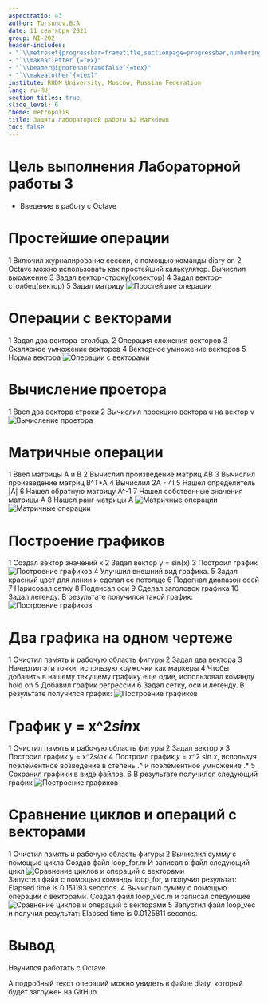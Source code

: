 ```yaml
---
aspectratio: 43
author: Tursunov.B.A
date: 11 сентября 2021
group: NI-202
header-includes:
- "`\\metroset{progressbar=frametitle,sectionpage=progressbar,numbering=fraction}`{=tex}"
- "`\\makeatletter`{=tex}"
- "`\\beamer@ignorenonframefalse`{=tex}"
- "`\\makeatother`{=tex}"
institute: RUDN University, Moscow, Russian Federation
lang: ru-RU
section-titles: true
slide_level: 6
theme: metropolis
title: Защита лабораторной работы №2 Markdown
toc: false
---
```


# Цель выполнения Лабораторной работы 3

- Введение в работу с Octave

# Простейшие операции

1 Включил журналирование сессии, с помощью команды diary on
2 Octave можно использовать как простейший калькулятор. Вычислил выражение
3 Задал вектор-строку(ковектор)
4 Задал вектор-столбец(вектор)
5 Задал матрицу
![Простейшие операции](11.png)

# Операции с векторами
1 Задал два вектора-столбца.
2 Операция сложения векторов
3 Скалярное умножение векторов
4 Векторное умножение векторов
5 Норма вектора
![Операции с векторами](22.png)

# Вычисление проетора
1 Ввел два вектора строки
2 Вычислил проекцию вектора u на вектор v
![Вычисление проетора](33.png)

# Матричные операции
1 Ввел матрицы А и В
2 Вычислил произведение матриц АВ
3 Вычислил произведение матриц В^T*A
4 Вычислил 2А - 4I
5 Нашел определитель |A|
6 Нашел обратную матрицу A^-1
7 Нашел собственные значения матрицы А
8 Нашел ранг матрицы А
![Матричные операции](44.png)
![Матричные операции](55.png)

# Построение графиков
1 Создал вектор значений х
2 Задал вектор y = sin(x)
3 Построил график
![Построение графиков](1.png) 
4 Улучшил внешний вид графика.
5 Задал красный цвет для линии и сделал ее потолще
6 Подогнал диапазон осей
7 Нарисовал сетку
8 Подписал оси
9 Сделал заголовок графика
10 Задал легенду. В результате получился такой график:
![Построение графиков](5.png) 

# Два графика на одном чертеже

1 Очистил память и рабочую область фигуры
2 Задал два вектора
3 Начертил эти точки, использую кружочки как маркеры
4 Чтобы добавить в нашему текущему графику еще одие, использовал команду hold on
5 Добавил график регрессии
6 Задал сетку, оси и легенду. В результате получился график:
![Построение графиков](8.png) 

# График y = x^2*sin*x

1 Очистил память и рабочую область фигуры
2 Задал вектор х
3 Построил график y = x^2*sin*x
4  Построил график 𝑦 = 𝑥^2
sin 𝑥, используя поэлементное возведение в степень .^
и поэлементное умножение .*
5 Сохранил графики в виде файлов. 
6 В результате получился следующий график
![Построение графиков](9.png) 

# Сравнение циклов и операций с векторами

1 Очистил память и рабочую область фигуры
2 Вычислил сумму с помощью цикла Создав файл loop_for.m 
И записал в файл следующий цикл
![Сравнение циклов и операций с векторами](123.png)  
Запустил файл с помощью команды loop_for, и получил результат: Elapsed time is 0.151193 seconds.
4 Вычислил сумму с помощью операций с векторами. Создал файл loop_vec.m и записал следующее
![Сравнение циклов и операций с векторами](1234.png) 
5 Запустил файл loop_vec и получил результат: Elapsed time is 0.0125811 seconds.

# Вывод 

Научился работать с Octave

А подробный текст операций можно увидеть в файле diaty, который будет загружен на GitHub